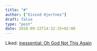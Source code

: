 ```yaml
---
title: "#"
author: ["Eivind Hjertnes"]
draft: false
type: "post"
date: 2018-09-22T14:32:25+02:00
---
```


Liked:
[inessential:
Oh God Not This Again](http://inessential.com/2018/09/17/oh%5Fgod%5Fnot%5Fthis%5Fagain)
